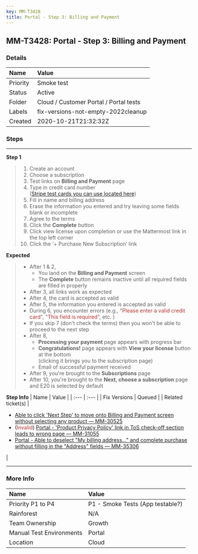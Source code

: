 ```yaml
---
key: MM-T3428
title: Portal - Step 3: Billing and Payment
---
```


## MM-T3428: Portal - Step 3: Billing and Payment

### Details

| Name     | Value                                  |
| :------- | :------------------------------------- |
| Priority | Smoke test                             |
| Status   | Active                                 |
| Folder   | Cloud / Customer Portal / Portal tests |
| Labels   | fix-versions-not-empty-2022cleanup     |
| Created  | 2020-10-21T21:32:32Z                   |

### Steps

<hr/>

**Step 1**

> <article><ol><li>Create an account</li><li>Choose a subscription</li><li>Test links on <strong>Billing and Payment</strong> page</li><li>Type in credit card number<br />(<a href="https://stripe.com/docs/testing#cards" rel="noopener noreferrer" target="_blank">Stripe test cards you can use located here</a>)</li><li>Fill in name and billing address</li><li>Erase the information you entered and try leaving some fields blank or incomplete</li><li>Agree to the terms</li><li>Click the <strong>Complete</strong> button</li><li>Click view license upon completion or use the Mattermost link in the top left corner</li><li>Click the ‘+ Purchase New Subscription’ link</li></ol></article>

**Expected**

> <article><ul><li>After 1 &amp; 2, <ul><li>You land on the <strong>Billing and Payment</strong> screen</li><li>The <strong>Complete</strong> button remains inactive until all required fields are filled in properly</li></ul></li><li>After 3, all links work as expected</li><li>After 4, the card is accepted as valid</li><li>After 5, the information you entered is accepted as valid</li><li>During 6, you encounter errors (e.g., "<span style="color:rgb(184, 49, 47)">Please enter a valid credit card</span>", "<span style="color:rgb(184, 49, 47)">This field is required</span>", etc. )</li><li>If you skip 7 (don't check the terms) then you won't be able to proceed to the next step</li><li>After 8, <ul><li><strong>Processing your payment </strong>page appears with progress bar</li><li><strong>Congratulations!</strong> page appears with <strong>View your license</strong> button at the bottom<br />(clicking it brings you to the subscription page)</li><li>Email of successful payment received</li></ul></li><li>After 9, you're brought to the <strong>Subscriptions</strong> page</li><li>After 10, you're brought to the <strong>Next, choose a subscription</strong> page and E20 is selected by default</li></ul></article>

**Step Info**
| Name | Value |
| :--- | :--- |
| Fix Versions | Queued |
| Related ticket(s) | <ul><li><a href="https://mattermost.atlassian.net/browse/MM-30525">Able to click 'Next Step' to move onto Billing and Payment screen without selecting any product — MM-30525</a></li><li>(<span style="color:rgb(184, 49, 47)">Invalid</span>) <a href="https://mattermost.atlassian.net/browse/MM-31055">Portal - 'Product Privacy Policy' link in ToS check-off section leads to wrong page — MM-31055</a></li><li><a href="https://mattermost.atlassian.net/browse/MM-35306">Portal - Able to deselect "My billing address…" and complete purchase without filling in the "Address" fields — MM-35306</a></li></ul> |

<hr/>

### More Info

| Name                     | Value                            |
| :----------------------- | :------------------------------- |
| Priority P1 to P4        | P1 - Smoke Tests (App testable?) |
| Rainforest               | N/A                              |
| Team Ownership           | Growth                           |
| Manual Test Environments | Portal                           |
| Location                 | Cloud                            |
